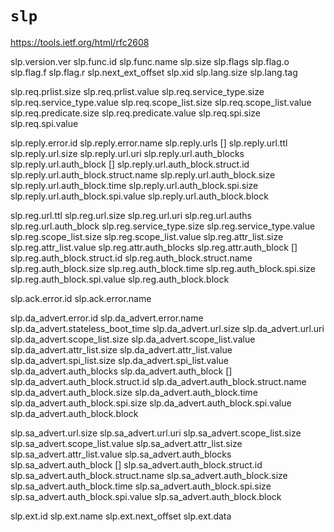 # `slp`

https://tools.ietf.org/html/rfc2608

slp.version.ver
slp.func.id
slp.func.name
slp.size
slp.flags
slp.flag.o
slp.flag.f
slp.flag.r
slp.next_ext_offset
slp.xid
slp.lang.size
slp.lang.tag

slp.req.prlist.size
slp.req.prlist.value
slp.req.service_type.size
slp.req.service_type.value
slp.req.scope_list.size
slp.req.scope_list.value
slp.req.predicate.size
slp.req.predicate.value
slp.req.spi.size
slp.req.spi.value

slp.reply.error.id
slp.reply.error.name
slp.reply.urls []
slp.reply.url.ttl
slp.reply.url.size
slp.reply.url.uri
slp.reply.url.auth_blocks
slp.reply.url.auth_block []
slp.reply.url.auth_block.struct.id
slp.reply.url.auth_block.struct.name
slp.reply.url.auth_block.size
slp.reply.url.auth_block.time
slp.reply.url.auth_block.spi.size
slp.reply.url.auth_block.spi.value
slp.reply.url.auth_block.block

slp.reg.url.ttl
slp.reg.url.size
slp.reg.url.uri
slp.reg.url.auths
slp.reg.url.auth_block
slp.reg.service_type.size
slp.reg.service_type.value
slp.reg.scope_list.size
slp.reg.scope_list.value
slp.reg.attr_list.size
slp.reg.attr_list.value
slp.reg.attr.auth_blocks
slp.reg.attr.auth_block []
slp.reg.auth_block.struct.id
slp.reg.auth_block.struct.name
slp.reg.auth_block.size
slp.reg.auth_block.time
slp.reg.auth_block.spi.size
slp.reg.auth_block.spi.value
slp.reg.auth_block.block

slp.ack.error.id
slp.ack.error.name

slp.da_advert.error.id
slp.da_advert.error.name
slp.da_advert.stateless_boot_time
slp.da_advert.url.size
slp.da_advert.url.uri
slp.da_advert.scope_list.size
slp.da_advert.scope_list.value
slp.da_advert.attr_list.size
slp.da_advert.attr_list.value
slp.da_advert.spi_list.size
slp.da_advert.spi_list.value
slp.da_advert.auth_blocks
slp.da_advert.auth_block []
slp.da_advert.auth_block.struct.id
slp.da_advert.auth_block.struct.name
slp.da_advert.auth_block.size
slp.da_advert.auth_block.time
slp.da_advert.auth_block.spi.size
slp.da_advert.auth_block.spi.value
slp.da_advert.auth_block.block

slp.sa_advert.url.size
slp.sa_advert.url.uri
slp.sa_advert.scope_list.size
slp.sa_advert.scope_list.value
slp.sa_advert.attr_list.size
slp.sa_advert.attr_list.value
slp.sa_advert.auth_blocks
slp.sa_advert.auth_block []
slp.sa_advert.auth_block.struct.id
slp.sa_advert.auth_block.struct.name
slp.sa_advert.auth_block.size
slp.sa_advert.auth_block.time
slp.sa_advert.auth_block.spi.size
slp.sa_advert.auth_block.spi.value
slp.sa_advert.auth_block.block

slp.ext.id
slp.ext.name
slp.ext.next_offset
slp.ext.data
